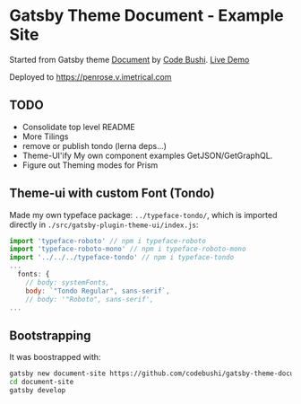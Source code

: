 # Gatsby Theme Document - Example Site

Started from Gatsby theme [Document](https://github.com/codebushi/gatsby-theme-document)
 by [Code Bushi](https://codebushi.com/gatsby-starters-and-themes/).
 [Live Demo](https://gatsby-theme-document.netlify.com/)

Deployed to <https://penrose.v.imetrical.com>

## TODO

- Consolidate top level README
- More Tilings
- remove or publish tondo (lerna deps...)
- Theme-UI'ify My own component examples GetJSON/GetGraphQL.
- Figure out Theming modes for Prism

## Theme-ui with custom Font (Tondo)

Made my own typeface package: `../typeface-tondo/`, which is imported directly in `./src/gatsby-plugin-theme-ui/index.js`:

```js
import 'typeface-roboto' // npm i typeface-roboto
import 'typeface-roboto-mono' // npm i typeface-roboto-mono
import '../../../typeface-tondo' // npm i typeface-tondo
...
  fonts: {
    // body: systemFonts,
    body: `"Tondo Regular", sans-serif`,
    // body: '"Roboto", sans-serif',
...
```

## Bootstrapping

It was boostrapped with:

```bash
gatsby new document-site https://github.com/codebushi/gatsby-theme-document-example.git
cd document-site
gatsby develop
```
